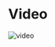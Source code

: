 # Video

![video](https://user-images.githubusercontent.com/105339279/185150570-9e86568f-d6fa-4af6-bf4c-b9c9fc99a185.png)
